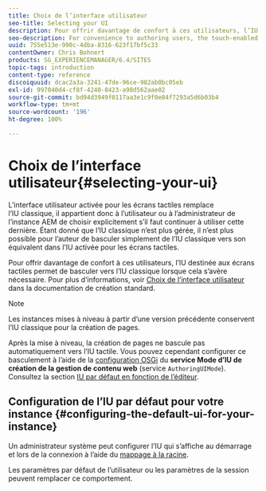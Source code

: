 ```yaml
---
title: Choix de l’interface utilisateur
seo-title: Selecting your UI
description: Pour offrir davantage de confort à ces utilisateurs, l’IU destinée aux écrans tactiles permet de basculer vers l’IU classique lorsque cela s’avère nécessaire.
seo-description: For convenience to authoring users, the touch-enabled UI does allow for switching to the classic UI when necessary.
uuid: 755e513e-990c-4dba-8316-623f17bf5c33
contentOwner: Chris Bohnert
products: SG_EXPERIENCEMANAGER/6.4/SITES
topic-tags: introduction
content-type: reference
discoiquuid: dcac2a3a-3241-47de-96ce-982ab0bc05eb
exl-id: 997040d4-cf8f-4240-8423-a98d562aae02
source-git-commit: bd94d3949f0117aa3e1c9f0e84f7293a5d6b03b4
workflow-type: tm+mt
source-wordcount: '196'
ht-degree: 100%

---
```


# Choix de l’interface utilisateur{#selecting-your-ui}

L’interface utilisateur activée pour les écrans tactiles remplace l’IU classique, il appartient donc à l’utilisateur ou à l’administrateur de l’instance AEM de choisir explicitement s’il faut continuer à utiliser cette dernière. Étant donné que l’IU classique n’est plus gérée, il n’est plus possible pour l’auteur de basculer simplement de l’IU classique vers son équivalent dans l’IU activée pour les écrans tactiles.

Pour offrir davantage de confort à ces utilisateurs, l’IU destinée aux écrans tactiles permet de basculer vers l’IU classique lorsque cela s’avère nécessaire. Pour plus d’informations, voir [Choix de l’interface utilisateur](/help/sites-authoring/select-ui.md) dans la documentation de création standard.

>[!NOTE]
>
>Les instances mises à niveau à partir d’une version précédente conservent l’IU classique pour la création de pages.
>
>Après la mise à niveau, la création de pages ne bascule pas automatiquement vers l’IU tactile. Vous pouvez cependant configurer ce basculement à l’aide de la [configuration OSGi](/help/sites-deploying/configuring-osgi.md) du **service Mode d’IU de création de la gestion de contenu web** (service `AuthoringUIMode`). Consultez la section [IU par défaut en fonction de l’éditeur](#uioverridesfortheeditor).

## Configuration de l’IU par défaut pour votre instance {#configuring-the-default-ui-for-your-instance}

Un administrateur système peut configurer l’IU qui s’affiche au démarrage et lors de la connexion à l’aide du [mappage à la racine](/help/sites-deploying/osgi-configuration-settings.md#daycqrootmapping).

Les paramètres par défaut de l’utilisateur ou les paramètres de la session peuvent remplacer ce comportement.
